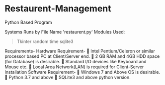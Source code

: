 # Restaurent-Management

Python Based Program

Systems Runs by File Name 'restaurent.py'
Modules Used:
  >Tkinter
  >random 
  >time
  >sqlite3
 
 Requirements-
  Hardware Requirement-
     Intel Pentium/Celeron or similar processor based PC at Client/Server end.
     2 GB RAM and 4GB HDD space (for Database) is desirable.
     Standard I/O devices like Keyboard and Mouse etc.
     Local Area Network(LAN) is required for Client-Server Installation
  Software Requirement-
     Windows 7 and Above OS is desirable.
     Python 3.7 and above
     SQLite3 and above python version.
    
  
